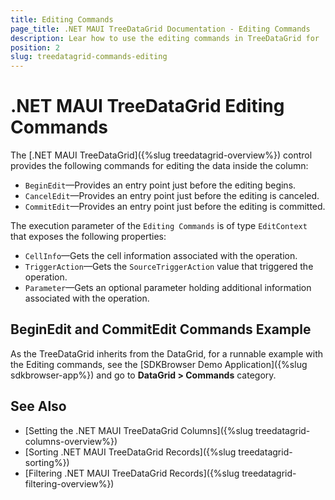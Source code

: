 ```yaml
---
title: Editing Commands
page_title: .NET MAUI TreeDataGrid Documentation - Editing Commands
description: Lear how to use the editing commands in TreeDataGrid for .NET MAUI.
position: 2
slug: treedatagrid-commands-editing
---
```


# .NET MAUI TreeDataGrid Editing Commands

The [.NET MAUI TreeDataGrid]({%slug treedatagrid-overview%}) control provides the following commands for editing the data inside the column:

* `BeginEdit`&mdash;Provides an entry point just before the editing begins.
* `CancelEdit`&mdash;Provides an entry point just before the editing is canceled.
* `CommitEdit`&mdash;Provides an entry point just before the editing is committed.

The execution parameter of the `Editing Commands` is of type `EditContext` that exposes the following properties:

* `CellInfo`&mdash;Gets the cell information associated with the operation.
* `TriggerAction`&mdash;Gets the `SourceTriggerAction` value that triggered the operation.
* `Parameter`&mdash;Gets an optional parameter holding additional information associated with the operation.

## BeginEdit and CommitEdit Commands Example

As the TreeDataGrid inherits from the DataGrid, for a runnable example with the Editing commands, see the [SDKBrowser Demo Application]({%slug sdkbrowser-app%}) and go to **DataGrid > Commands** category. 

## See Also

- [Setting the .NET MAUI TreeDataGrid Columns]({%slug treedatagrid-columns-overview%})
- [Sorting .NET MAUI TreeDataGrid Records]({%slug treedatagrid-sorting%})
- [Filtering .NET MAUI TreeDataGrid Records]({%slug treedatagrid-filtering-overview%})